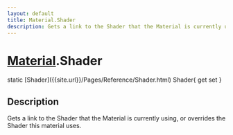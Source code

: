 ```yaml
---
layout: default
title: Material.Shader
description: Gets a link to the Shader that the Material is currently using, or overrides the Shader this material uses.
---
```

# [Material]({{site.url}}/Pages/Reference/Material.html).Shader

<div class='signature' markdown='1'>
static [Shader]({{site.url}}/Pages/Reference/Shader.html) Shader{ get set }
</div>

## Description
Gets a link to the Shader that the Material is currently
using, or overrides the Shader this material uses.


